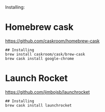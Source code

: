 Installing:

# Homebrew cask
https://github.com/caskroom/homebrew-cask

	## Installing
	brew install caskroom/cask/brew-cask
	brew cask install google-chrome

# Launch Rocket
https://github.com/jimbojsb/launchrocket

	## Installing
	brew cask install launchrocket

